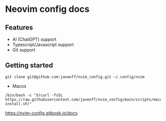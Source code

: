 # Neovim config docs

## Features

- AI (ChatGPT) support
- Typescript/Javascript support
- Git support

## Getting started

```
git clone git@github.com:javeoff/nvim_config.git ~/.config/nvim
```

- Macos

```
/bin/bash -c "$(curl -fsSL https://raw.githubusercontent.com/javeoff/nvim_config/main/scripts/macos-install.sh)"
```

https://nvim-config.gitbook.io/docs
